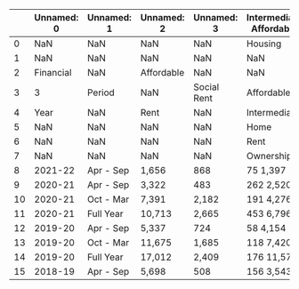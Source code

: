 |  | Unnamed: 0 | Unnamed: 1 | Unnamed: 2 | Unnamed: 3 | Intermediate Affordable | Unnamed: 4 | Unnamed: 5 | Unnamed: 6 | Unnamed: 7 | Unnamed: 8 |
|------------|------------|------------|------------|------------|------------------------|------------|------------|------------|------------|------------|
| 0 | NaN | NaN | NaN | NaN | Housing | NaN | Total | NaN | NaN | NaN |
| 1 | NaN | NaN | NaN | NaN | NaN | Affordable | NaN | NaN | NaN | Total |
| 2 | Financial | NaN | Affordable | NaN | NaN | NaN | Affordable | NaN | NaN | NaN |
| 3 | 3 | Period | NaN | Social Rent | Affordable | Tenure | NaN | Market | 6.0 | Housing |
| 4 | Year | NaN | Rent | NaN | Intermediate | 4 | Housing | NaN | NaN | NaN |
| 5 | NaN | NaN | NaN | NaN | Home | TBC | 5 | NaN | NaN | Starts |
| 6 | NaN | NaN | NaN | NaN | Rent | NaN | Starts | NaN | NaN | NaN |
| 7 | NaN | NaN | NaN | NaN | Ownership | NaN | NaN | NaN | NaN | NaN |
| 8 | 2021-22 | Apr - Sep | 1,656 | 868 | 75 1,397 | 5,259 | 9,255 | 3,974 | NaN | 13,229 |
| 9 | 2020-21 | Apr - Sep | 3,322 | 483 | 262 2,520 | 3,380 | 9,967 | 2,685 | NaN | 12,652 |
| 10 | 2020-21 | Oct - Mar | 7,391 | 2,182 | 191 4,276 | 4,184 | 18,224 | 6,454 | NaN | 24,678 |
| 11 | 2020-21 | Full Year | 10,713 | 2,665 | 453 6,796 | 7,564 | 28,191 | 9,139 | NaN | 37,330 |
| 12 | 2019-20 | Apr - Sep | 5,337 | 724 | 58 4,154 | 2,895 | 13,168 | 5,005 | NaN | 18,173 |
| 13 | 2019-20 | Oct - Mar | 11,675 | 1,685 | 118 7,420 | 1,843 | 22,741 | 6,894 | NaN | 29,635 |
| 14 | 2019-20 | Full Year | 17,012 | 2,409 | 176 11,574 | 4,738 | 35,909 | 11,899 | NaN | 47,808 |
| 15 | 2018-19 | Apr - Sep | 5,698 | 508 | 156 3,543 | .. | 9,905 | 6,230 | NaN | 16,135 |